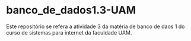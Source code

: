 # banco_de_dados1.3-UAM
Este repositório se refera a atividade 3 da matéria de banco de daos 1 do curso de sistemas para internet da faculdade UAM. 
